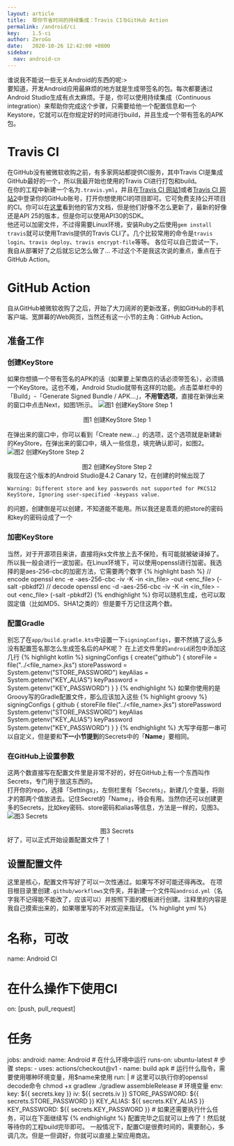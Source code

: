 ```yaml
---
layout: article
title:  帮你节省时间的持续集成：Travis CI与GitHub Action
permalink: /android/ci
key:    1.5-ci
author: ZeroGo
date:   2020-10-26 12:42:00 +0800
sidebar:
  nav: android-cn
---
```

谁说我不能说一些无关Android的东西的呢:>  
要知道，开发Android应用最麻烦的地方就是生成带签名的包。每次都要通过Android Studio生成有点太麻烦。于是，你可以使用持续集成（Continuous integration）来帮助你完成这个步骤，只需要给他一个配置信息和一个Keystore，它就可以在你规定好的时间进行build，并且生成一个带有签名的APK包。
# Travis CI
在GitHub没有被微软收购之前，有多家网站都提供CI服务，其中Travis CI是集成GitHub最好的一个，所以我最开始也使用的Travis CI进行打包和build。  
在你的工程中新建一个名为``.travis.yml``，并且在[Travis CI 网站1](https://travis-ci.org/)或者[Travis CI 网站2](https://travis-ci.com/)中登录你的GitHub账号，打开你想使用CI的项目即可。它可免费支持公开项目的CI。你可以在[这里](https://docs.travis-ci.com/user/languages/android)看到他的官方文档，但是他们好像不怎么更新了，最新的好像还是API 25的版本，但是你可以使用API30的SDK。  
他还可以加密文件，不过得需要Linux环境，安装Ruby之后使用``gem install travis``就可以使用Travis提供的Travis CLI了。几个比较常用的命令是``travis login``、``travis deploy``、``travis encrypt-file``等等。  各位可以自己尝试一下，我自从部署好了之后就忘记怎么做了...
不过这个不是我这次说的重点，重点在于GitHub Action。
# GitHub Action
自从GitHub被微软收购了之后，开始了大刀阔斧的更新改革，例如GitHub的手机客户端、宽屏幕的Web网页，当然还有这一小节的主角：GitHub Action。
## 准备工作
### 创建KeyStore
如果你想搞一个带有签名的APK的话（如果要上架商店的话必须带签名），必须搞一个KeyStore。这也不难，Android Studio就带有这样的功能。点击菜单栏中的「Build」-「Generate Signed Bundle / APK...」，**不用管选项**，直接在新弹出来的窗口中点击Next，如图1所示。
![图1 创建KeyStore Step 1](https://img-blog.csdnimg.cn/20201013135910556.png?x-oss-process=image/watermark,type_ZmFuZ3poZW5naGVpdGk,shadow_10,text_aHR0cHM6Ly9ibG9nLmNzZG4ubmV0L3dlaXhpbl80NTc5NDI4NQ==,size_16,color_FFFFFF,t_70#pic_center)
<div align="center">图1 创建KeyStore Step 1</div>

在弹出来的窗口中，你可以看到「Create new...」的选项，这个选项就是新建新的KeyStore，在弹出来的窗口中，填入一些信息，填完确认即可，如图2。
![图2 创建KeyStore Step 2](https://img-blog.csdnimg.cn/20201013135838336.png?x-oss-process=image/watermark,type_ZmFuZ3poZW5naGVpdGk,shadow_10,text_aHR0cHM6Ly9ibG9nLmNzZG4ubmV0L3dlaXhpbl80NTc5NDI4NQ==,size_16,color_FFFFFF,t_70#pic_center)
<div align="center">图2 创建KeyStore Step 2</div>
我现在这个版本的Android Studio是4.2 Canary 12，在创建的时候出现了  

```
Warning: Different store and key passwords not supported for PKCS12 KeyStore, Ignoring user-specified -keypass value.
```
的问题，创建倒是可以创建，不知道能不能用。所以我还是乖乖的把store的密码和key的密码设成了一个
### 加密KeyStore
当然，对于开源项目来讲，直接将jks文件放上去不保险，有可能就被破译掉了。所以我一般会进行一波加密。在Linux环境下，可以使用openssl进行加密。我选择的是aes-256-cbc的加密方法，它需要两个数字
{% highlight bash %}
// encode
openssl enc -e -aes-256-cbc -iv <value1> -K <value2> -in <in_file> -out <enc_file> (-salt -pbkdf2)
// decode
openssl enc -d -aes-256-cbc -iv <value1> -K <value2> -in <in_file> -out <enc_file> (-salt -pbkdf2)
{% endhighlight %}
你可以随机生成，也可以取固定值（比如MD5、SHA1之类的）但是要千万记住这两个数。
### 配置Gradle
别忘了在``app/build.gradle.kts``中设置一下``signingConfigs``，要不然搞了这么多没有配置签名那怎么生成签名后的APK呢？
在上述文件里的``android``闭包中添加这几行
{% highlight kotlin %}
signingConfigs {
    create("github") {
        storeFile = file("../<file_name>.jks")
        storePassword = System.getenv("STORE_PASSWORD")
        keyAlias = System.getenv("KEY_ALIAS")
        keyPassword = System.getenv("KEY_PASSWORD")
    }
}
{% endhighlight %}
如果你使用的是Groovy写的Gradle配置文件，那么应该加入这些
{% highlight groovy %}
signingConfigs {
    github {
        storeFile file("../<file_name>.jks")
        storePassword System.getenv("STORE_PASSWORD")
        keyAlias System.getenv("KEY_ALIAS")
        keyPassword System.getenv("KEY_PASSWORD")
    }
}
{% endhighlight %}
大写字母那一串可以自定义，但是要和**下一小节提到**的Secrets中的「**Name**」要相同。

### 在GitHub上设置参数
这两个数直接写在配置文件里是非常不好的，好在GitHub上有一个东西叫作Secrets，专门用于放这东西的。  
打开你的repo，选择「Settings」，左侧栏里有「Secrets」，新建几个变量，将刚才的那两个值放进去。记住Secret的「Name」，待会有用。当然你还可以创建更多的Secrets，比如key密码、store密码和alias等信息，方法是一样的，见图3。
![图3 Secrets](https://img-blog.csdnimg.cn/20201013142324615.png?x-oss-process=image/watermark,type_ZmFuZ3poZW5naGVpdGk,shadow_10,text_aHR0cHM6Ly9ibG9nLmNzZG4ubmV0L3dlaXhpbl80NTc5NDI4NQ==,size_16,color_FFFFFF,t_70#pic_center)
<div align="center">图3 Secrets</div>
好了，可以正式开始设置配置文件了！

## 设置配置文件
这里是核心，配置文件写好了可以一次性通过。如果写不好可能还得再改。
在项目根目录里创建``.github/workflows``文件夹，并新建一个文件叫``android.yml``（名字我不记得能不能改了，应该可以）并按照下面的模板进行创建。注释里的内容是我自己摸索出来的，如果哪里写的不对欢迎来指证。
{% highlight yml %}
# 名称，可改
name: Android CI
# 在什么操作下使用CI
on: [push, pull_request]
# 任务
jobs:
  android:
    name: Android
    # 在什么环境中运行
    runs-on: ubuntu-latest
    # 步骤
    steps:
    - uses: actions/checkout@v1
    - name: build apk
      # 运行什么指令，需要使用哪种环境变量，用$name来使用
      run: |
        # 这里可以执行你的openssl decode命令
        chmod +x gradlew
        ./gradlew assembleRelease
      # 环境变量
      env:
        key: ${{ secrets.key }}
        iv: ${{ secrets.iv }}
        STORE_PASSWORD: ${{ secrets.STORE_PASSWORD }}
        KEY_ALIAS: ${{ secrets.KEY_ALIAS }}
        KEY_PASSWORD: ${{ secrets.KEY_PASSWORD }}
    # 如果还需要执行什么任务，可以在下面继续写
{% endhighlight %}
配置完毕之后就可以上传了！然后就等待你的工程build完毕即可。
一般情况下，配置CI是很费时间的，需要耐心，多调几次。但是一但调好，你就可以直接上架应用商店。
